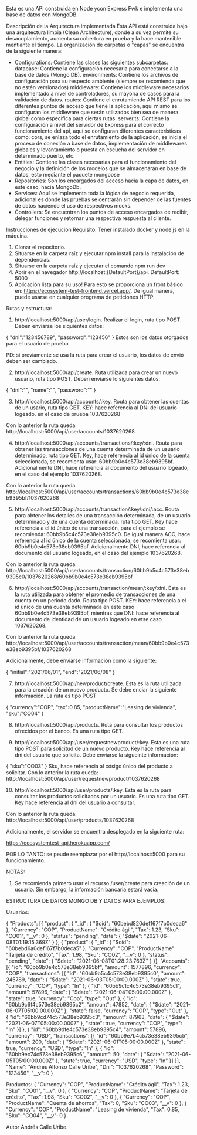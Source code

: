Esta es una API construida en Node ycon Express Fwk e implementa una base de datos con MongoDB. 

Descripción de la Arquitectura implementada
Esta API está construida bajo una arquitectura limpia (Clean Architecture), donde a su vez permite su desacoplamiento, aumenta su cobertura en prueba y la hace mantenible mentiante el tiempo. La organización de carpetas o "capas" se encuentra de la siguiente manera:

- Configurations: Contiene las clases las siguientes subcarpetas:
database: Contiene la configuración necesaria para conectarse a la base de datos (Mongo DB).
environments: Contiene los archivos de configuración para su respecto ambiente (siempre se recomienda que no estén versionados)
middleware: Contiene los middleware necesarios implementado a nivel de controladores, su mayoría de casos para la validación de datos. 
routes: Contiene el enrutamiendo API REST para los diferentes puntos de acceso que tiene la aplicación, aquí mismo se configuran los middleware que serán utilizados bien sea de manera global como específica para ciertas rutas.
server.ts: Contiene la configuración a nivel del servidor de Express para el correcto funcionamiento del api, aquí se configuran diferentes características como: cors, se enlaza todo el enrutamiento de la aplicación, se inicia el proceso de conexión a base de datos, implementación de middlewares globales y levantamiento o puesta en escucha del servidor en determinado puerto, etc.
- Entities: Contiene las clases necesarias para el funcionamiento del negocio y la definición de los modelos que se almacenarán en base de datos, esto mediante el paquete mongoose
- Repositories: Son los encargados del acceso hacia la capa de datos, en este caso, hacia MongoDb.
- Services: Aquí se implementa toda la lógica de negocio requerida, adicional es donde las pruebas se centrarán sin depender de las fuentes de datos haciendo el uso de respectivos mocks.
- Controllers: Se encuentran los puntos de acceso encargados de recibir, delegar funciones y retornar una respectiva respuesta al cliente.

Instrucciones de ejecución
Requisito: Tener instalado docker y node js en la máquina.
1. Clonar el repositorio.
2. Situarse en la carpeta raíz y ejecutar npm install para la instalación de dependencias.
3. Situarse en la carpeta raíz y ejecutar el comando npm run dev
4. Abrir en el navegador http://localhost:{DefaultPort}/api. DefaultPort: 5000
5. Aplicación lista para su uso! Para esto se proporciona un front básico en: https://ecosystem-test-frontend.vercel.app/. De igual manera, puede usarse en cualquier programa de peticiones HTTP.

Rutas y estructura:
1) http://localhost:5000/api/user/login. Realizar el login, ruta tipo POST. Deben enviarse los siquientes datos:

{
	"dni":"123456789",
	"password":"123456"
}
Estos son los datos otorgados para el usuario de prueba

PD: si previamente se usa la ruta para crear el usuario, los datos de envió deben ser cambiado.

2) http://localhost:5000/api/create. Ruta utilizada para crear un nuevo usuario, ruta tipo POST. Deben enviarse lo siguientes datos:

{
	"dni":"",
	"name":"",
	"password":""
}

3) http://localhost:5000/api/accounts/:key. Routa para obtener las cuentas de un usario, ruta tipo GET. KEY: hace referencia al DNI del usuario logeado. en el caso de prueba 1037620268

Con lo anterior la ruta queda: http://localhost:5000/api/user/accounts/1037620268

4) http://localhost:5000/api/accounts/transactions/:key/:dni. Routa para obtener las transacciones de una cuenta determinada de un usuario determinado, ruta tipo GET. Key, hace referencia al id único de la cuenta seleccionada, se recomienta usar: 60bb9b0e4c573e38eb9395bf. Adicionalmente DNI, hace referencia al documento del usuario logeado, en el caso del ejemplo 1037620268.

Con lo anterior la ruta queda: http://localhost:5000/api/user/accounts/transactions/60bb9b0e4c573e38eb9395bf/1037620268

5) http://localhost:5000/api/accounts/transaction/:key/:dni/:acc. Routa para obtener los detalles de una transacción determinada, de un usuario determinado y de una cuenta determinada, ruta tipo GET. Key hace referencia a el id único de una transacción, para el ejemplo se recomienda: 60bb9b5c4c573e38eb9395c0. De igual manera ACC, hace referencia al id único de la cuenta seleccionada, se recomienta usar: 60bb9b0e4c573e38eb9395bf. Adicionalmente DNI, hace referencia al documento del usuario logeado, en el caso del ejemplo 1037620268.

Con lo anterior la ruta queda: http://localhost:5000/api/user/accounts/transaction/60bb9b5c4c573e38eb9395c0/1037620268/60bb9b0e4c573e38eb9395bf

6) http://localhost:5000/api/accounts/transaction/mean/:key/:dni. Esta es la ruta utilizada para obtener el promedio de transacciones de una cuenta en un periodo dado. Routa tipo POST. KEY: hace referencia a el id único de una cuenta determinada en este caso 60bb9b0e4c573e38eb9395bf, mientras que DNI: hace referencia al documento de identidad de un usuario logeado en etse caso 1037620268.

Con lo anterior la ruta queda: http://localhost:5000/api/user/accounts/transaction/mean/60bb9b0e4c573e38eb9395bf/1037620268

Adicionalmente, debe enviarse información como la siguiente:

{
	"initial":"2021/06/01",
	"end":"2021/06/08"
}

7) http://localhost:5000/api/newproduct/create. Esta es la ruta utilizada para la creación de un nuevo producto. Se debe enciar la siguiente información. La ruta es tipo POST

{
	"currency":"COP",
	"tax":0.85,
	"productName":"Leasing de vivienda",
	"sku":"CO04"
}

8) http://localhost:5000/api/products. Ruta para consultar los productos ofrecidos por el banco. Es una ruta tipo GET.

9) http://localhost:5000/api/user/requestnewproduct/:key. Esta es una ruta tipo POST para solicitud de un nuevo producto. Key hace referencia al dni del usuario que solicita. Debe enviarse la sigueinte información:

{
	"sku":"CO03"
}
Sku, hace referencia al cósigo único del producto a solicitar.
Con lo anterior la ruta queda: http://localhost:5000/api/user/requestnewproduct/1037620268

10) http://localhost:5000/api/user/products/:key. Esta es la ruta para consultar los productos solicitados por un usuario. Es una ruta tipo GET. Key hace referencia al dni del usuario a consultar.

Con lo anterior la ruta queda: http://localhost:5000/api/user/products/1037620268

Adicionalmente, el servidor se encuentra desplegado en la siguiente ruta:

https://ecosystemtest-api.herokuapp.com/

POR LO TANTO: se peude reemplazar por el http://localhost:5000 para su funcionamiento.

NOTAS:
1. Se recomienda primero usar el recurso /user/create para creación de un usuario. Sin embargo, la información bancaria estará vacia.

ESTRUCTURA DE DATOS MONGO DB Y DATOS PARA EJEMPLOS:

Usuarios:

{
    "Products": [{
        "product": {
            "_id": {
                "$oid": "60bebd820def167f7b0deca6"
            },
            "Currency": "COP",
            "ProductName": "Crédito ágil",
            "Tax": 1.23,
            "Sku": "CO01",
            "__v": 0
        },
        "status": "pending",
        "date": {
            "$date": "2021-06-08T01:19:15.369Z"
        }
    }, {
        "product": {
            "_id": {
                "$oid": "60bebd6a0def167f7b0deca5"
            },
            "Currency": "COP",
            "ProductName": "Tarjeta de crédito",
            "Tax": 1.98,
            "Sku": "CO02",
            "__v": 0
        },
        "status": "pending",
        "date": {
            "$date": "2021-06-08T01:28:23.763Z"
        }
    }],
    "Accounts": [{
        "id": "60bb9b0e4c573e38eb9395bf",
        "amount": 1577896,
        "currency": "COP",
        "transactions": [{
            "id": "60bb9b5c4c573e38eb9395c0",
            "amount": 245789,
            "date": {
                "$date": "2021-06-03T05:00:00.000Z"
            },
            "state": true,
            "currency": "COP",
            "type": "In"
        }, {
            "id": "60bb9c1c4c573e38eb9395c1",
            "amount": 57896,
            "date": {
                "$date": "2021-06-04T05:00:00.000Z"
            },
            "state": true,
            "currency": "Cop",
            "type": "Out"
        }, {
            "id": "60bb9c6f4c573e38eb9395c2",
            "amount": 47852,
            "date": {
                "$date": "2021-06-07T05:00:00.000Z"
            },
            "state": false,
            "currency": "COP",
            "type": "Out"
        }, {
            "id": "60bb9cd74c573e38eb9395c3",
            "amount": 87963,
            "date": {
                "$date": "2021-06-07T05:00:00.000Z"
            },
            "state": true,
            "currency": "COP",
            "type": "In"
        }]
    }, {
        "id": "60bb9dfe4c573e38eb9395c4",
        "amount": 57896,
        "currency": "USD",
        "transactions": [{
            "id": "60bb9e7b4c573e38eb9395c5",
            "amount": 200,
            "date": {
                "$date": "2021-06-01T05:00:00.000Z"
            },
            "state": true,
            "currency": "USD",
            "type": "In"
        }, {
            "id": "60bb9ec74c573e38eb9395c6",
            "amount": 50,
            "date": {
                "$date": "2021-06-05T05:00:00.000Z"
            },
            "state": true,
            "currency": "USD",
            "type": "In"
        }]
    }],
    "Name": "Andrés Alfonso Calle Uribe",
    "Dni": "1037620268",
    "Password": "123456",
    "__v": 0
}

Productos:
{
    "Currency": "COP",
    "ProductName": "Crédito ágil",
    "Tax": 1.23,
    "Sku": "CO01",
    "__v": 0
},
{
    "Currency": "COP",
    "ProductName": "Tarjeta de crédito",
    "Tax": 1.98,
    "Sku": "CO02",
    "__v": 0
},
{
    "Currency": "COP",
    "ProductName": "Cuenta de ahorros",
    "Tax": 0,
    "Sku": "CO03",
    "__v": 0
},
{
    "Currency": "COP",
    "ProductName": "Leasing de vivienda",
    "Tax": 0.85,
    "Sku": "CO04",
    "__v": 0
}


Autor
Andrés Calle Uribe.
